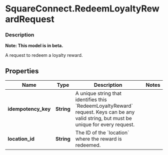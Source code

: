 # SquareConnect.RedeemLoyaltyRewardRequest

### Description
**Note: This model is in beta.**

A request to redeem a loyalty reward.

## Properties
Name | Type | Description | Notes
------------ | ------------- | ------------- | -------------
**idempotency_key** | **String** | A unique string that identifies this &#x60;RedeemLoyaltyReward&#x60; request.  Keys can be any valid string, but must be unique for every request. | 
**location_id** | **String** | The ID of the &#x60;location&#x60; where the reward is redeemed. | 



